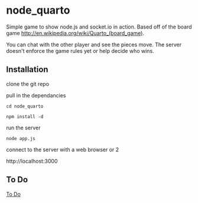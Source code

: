 # node_quarto

Simple game to show node.js and socket.io in action. Based off of the board game <http://en.wikipedia.org/wiki/Quarto_(board_game)>.

You can chat with the other player and see the pieces move. The server doesn't enforce the game rules yet or help decide who wins.

## Installation
clone the git repo

pull in the dependancies

```cd node_quarto```

```npm install -d```

run the server

```node app.js```

connect to the server with a web browser or 2

http://localhost:3000

## To Do

[To Do](https://trello.com/b/4vZ37G7v)